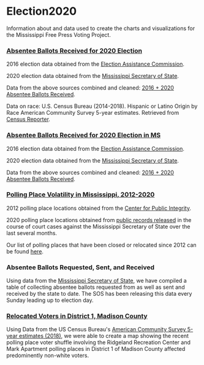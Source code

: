 # Election2020

Information about and data used to create the charts and visualizations for the Mississippi Free Press Voting Project.

### [Absentee Ballots Received for 2020 Election](https://mfp.ms/voting/#absentees)
2016 election data obtained from the [Election Assistance Commission](https://www.eac.gov/research-and-data/datasets-codebooks-and-surveys).

2020 election data obtained from the [Mississippi Secretary of State](https://github.com/mississippifreepress/Election2020/tree/main/2020%20MS%20Received%20Absentees). 

Data from the above sources combined and cleaned: [2016 + 2020 Absentee Ballots Received](https://github.com/mississippifreepress/Election2020/blob/main/2016_2020_absentee_ballots_received.csv).

Data on race: U.S. Census Bureau (2014-2018). Hispanic or Latino Origin by Race American Community Survey 5-year estimates. Retrieved from [Census Reporter](https://censusreporter.org).

### [Absentee Ballots Received for 2020 Election in MS](https://mfp.ms/voting/#absentees)
2016 election data obtained from the [Election Assistance Commission](https://www.eac.gov/research-and-data/datasets-codebooks-and-surveys).

2020 election data obtained from the [Mississippi Secretary of State](https://github.com/mississippifreepress/Election2020/tree/main/2020%20MS%20Received%20Absentees). 

Data from the above sources combined and cleaned: [2016 + 2020 Absentee Ballots Received](https://github.com/mississippifreepress/Election2020/blob/main/2016_2020_absentee_ballots_received.csv).

### [Polling Place Volatility in Mississippi, 2012-2020](https://mfp.ms/voting/#volatility)
2012 polling place locations obtained from the [Center for Public Integrity](https://github.com/PublicI/us-polling-places).

2020 polling place locations obtained from [public records released](https://github.com/mississippifreepress/Election2020/blob/main/2020%20COUNTY%20PRECINCTS.PDF) in the course of court cases against the Mississippi Secretary of State over the last several months.

Our list of polling places that have been closed or relocated since 2012 can be found [here](https://github.com/mississippifreepress/Election2020/blob/main/MS_Precincts_Closed_Or_Relocated_Since_2012.csv).

### Absentee Ballots Requested, Sent, and Received
Using data from the [Mississippi Secretary of State](https://github.com/mississippifreepress/Election2020/blob/main/2020_MS_Absentees_by_County%20-%202020%20Absentees.csv), we have compiled a table of collecting absentee ballots requested from as well as sent and received by the state to date. The SOS has been releasing this data every Sunday leading up to election day.

### [Relocated Voters in District 1, Madison County](https://www.mississippifreepress.org/6492/madison-county-moves-2000-black-hispanic-voters-to-crowded-precinct-with-little-warning/)
Using Data from the US Census Bureau's [American Community Survey 5-year estimates (2018)](https://github.com/mississippifreepress/Election2020/tree/main/acs2018_5yr_B03002_15000US280890301084-4), we were able to create a map showing the recent polling place voter shuffle involving the Ridgeland Recreation Center and Mark Apartment polling places in District 1 of Madison County affected predominently non-white voters. 
